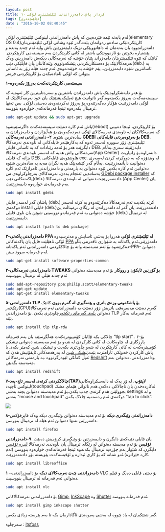 ```yaml
---
layout: post
title: ۱۰ کردار پاش دامەزراندنی ئێلێمێنتری لۆکی
tags: [ئێلێمێنتری]
date : "2016-10-02 08:40:45"
---
```




لەم بابەتە ئێمە فێردەبین کە پاش دامەزراندنی لینوکس ئێلێمێنتری لۆکی(elementary OS 0.4)کارپێکردنێکی سادەو رەوانمان بێت.گەر ئێوە وشانی لۆکی ئێلێمێنتریتان دامەزراندووە یان بەتەمان لە داهاتوویێکی نزیک دایمەزرێنن باش وایە ئەم چەند پەندە و پێشنیارە بخوێنن بۆ ئازموونێکی باشتر لە کاتی کارپێکردن بەم سیستەمی کارپێکردن.
کاتێک کە ئێوە ئێلێمینتریتان دامەزراند پێتان خۆشە کە نەرمەکالی دیکەش دامەزرینن وەک نەرمەکالایێک بۆ دەستکاریکردنی پێشکەوتووی وێنەکانتان،یان فایلێکی دێب(deb.) بە ئاسانترین شێوە دابمەزرێنن…پێم خۆشە بە خوێندنەوەی ئەم چەند هێڵە زۆر بە ئاسانی بتوانن کە لۆکی ئامادەبکەن بۆ کارپێکردنی فرەتر.

**۱-سیستەمی کارپێکردنەکەت بەڕۆژ بکەرەوە**

بۆ هەر دابەشکراوەیێک پاش دامەزراندن باشترین و سەرەتاییترین کار ئەوەیە کە سیستەمەکەت بەڕۆژ بکەیتەوە.گەر ناتوانیت هیچ ئەپلیکەیشێنێک یان خود نەرمەکالایێک لە لۆکی دامەزرێنیت هۆکار دەگەرێتەوە بۆ بەڕۆژ نەکردنەوەی دەستی  لۆکی. بس تەنها ترمیناڵ بکەرەوە ئینجا فەرمانەکەی خوارەوە بنووسە.

```bash
sudo apt-get update && sudo apt-get upgrade
```

پاش ئەم کارە دەبێت سیستەمەکەت داگرسێنیتەوە(reboot) بۆ کارپێکردن، ئینجا دەبینی کە نەرمەکالاکان لە ناوەندی نەرمەکالای لۆکی دەردەکەوەن بۆ هەڵبژاردن و دامەزراندن بە سادەترین شێوە.
**۲- دامەزراندنی نەرمەکالی GDEBI بۆ بەرێوەبردنی فایلەکانی DEB.**
ئێلیمێنتری زۆر سوورە لەسەر ئەوە کە بەکارهێنەر فایلەکانی لە ناوەندی نەرمەکالا دابگرێت هەر بۆ ئەمە رێنادات کە بە ئاسانی فایلی DEB. دابەزێنیتە سەری.بەڵام نەرمەکالی واش هەیە کە لەسەر ناوەندی نەرمەکالا(App Center) دانەنراوە.بۆ زانیاریت بزانە کە فایلی DEB. هاوشێوەی فایلەکانی exe. لە ویندۆزە کە بە دووکرتە کردن لەسەری دەتوانیت دایانمەزرێنیت .بەڵام گەر کێشەیێک هەیە نگران مەبە بە سادەترین شێوە دەتوانین ئەم کارە بکەین.ئێوە دەتوانن بە یارمەتی و دامەزراندنی ئامرازێک ئەم کارە بەسادەیی ئەنجام بدەن.
نەرمەکالای بەرچاوکراوەی من [GDebi package installer](https://apps.ubuntu.com/cat/applications/precise/gdebi/) کە پاکەتەکانی دێب(deb.) دادەمەزرێنێت.دەتوانی لە ناوەندی نەرمەکالا (App Center) یان بەم فەرمانەی خوارەوە دایمەزرێنیت.

```bash
sudo apt install gdebi
```

پاشان گەر لەسەر فایلی (deb.) کرتە بکەیت ئەم نەرمەکالا دەکرێتەوەو بە کرتە لەسەر دوکمەی install فایلی (deb.)دادەمەزرێت.
یان گەر لە دامەزراندن لە رێگای ترمیناڵت پێ خۆشە دەتوانی بە ئەم فەرمانەو نووسینی شوێن یان ناوی فایلی (deb.) لە ترمیناڵ دایمەزرێنیت.

```bash
sudo apt install [path to deb package]
```

**۳-دامەزراندنی پاکەتی PPA لە ئێلێمێنتری لۆکی**
هەروا بۆ بەشی ئاسایش و مەترسیەوە لۆکی ناهێلێت فایل یان پاکەتەکانی [PPA](http://www.makeuseof.com/tag/ubuntu-ppa-technology-explained/) دامەزرێنی.ئەم پاکەتانە بە شێوازی نافەرمی بڵآو دەکرێنەوە.بۆ ئەم مەبەستە واتە بۆ چالاککردنی دامەزراندنی ئەم پاکەتانە-PPA- دەتوانن لەم فەرمانە سوود ببینن.

```bash
sudo apt-get install software-properties-common
```

**۴-دامەزراندنی نەرمەکالی TWEAKS بۆ گۆڕنین ئایکۆن و رووکار**
بۆ ئەم مەبەستە دەتوانی ئەم چەند هێڵی لە ترمیناڵ بنووسیت

```bash
sudo add-apt-repository ppa:philip.scott/elementary-tweaks
sudo apt-get update
sudo apt-get install elementary-tweaks
```

**۵-دامەزراندنی TLP بۆ پاشکەوتی وزەی باتری و پێسگیری لە گەرم بوون**
کاتێک رێکخەر(CPU)گەرم دەبێت مەسرەفی باتریش زۆر دەبێت بە دامەزراندنی ئەم نەرمەکالا دەتوانن [پلەی گەرمای رێکخەر](https://itsfoss.com/reduce-overheating-laptops-linux/)چاودێری بکەن .بۆ دامەزراندنی TLP ئەم فەرمانە بەکار بێنە.

```bash
sudo apt install tlp tlp-rdw
```

یان کۆمپیوترەکەت هەڵگرسێنە یان بەم فەرمانەtlp چالاکی بکە “tlp start” .
۶-بۆ پارزگاری لە چاوەکانت لە کاتی کارکردن لە شەو
بۆ ئەم مەبەستە دەتوانی تیشکی کۆمپیترەکەت لە کاتی کارپێکردن لە شەو چاودێری بکەیت و تیشکی شین کەمتر بکەی با پاش کارکردن خەوێکی ئارامترت بێت.[تیشکی شین](http://www.scientificamerican.com/article/q-a-why-is-blue-light-before-bedtime-bad-for-sleep/) لە بەرهەمەکانی ئایفۆنیش هەن کە ئەپڵ کەڵکی لێوەرگرتووە .بە یارمەتی نەرمەکالی [Redshift](http://jonls.dk/redshift/) ودامەزراندنی، دەتوانن بەم مەبەستە بگەیێن.

```bash
sudo apt install redshift
```

**۷-چالاککردنی کرتەی لەسەر تاچ-پەد(TAP)لاپتۆپ.**
لە ۆر یەک لە دابەسکراوەکانی لینوکس تاچپەد(touchpad) لەکاردەخەن یان ناچالاکی دەکەن.هەم ناتوانن هێمای مشک بجوولێنن هەم کرتەی چەپ بکەن.بۆ ئەم مەبەستە دەتوانن بچنە بەشی settings و لە بەشی “mouse and touchpad” دوکمەی ئەم رەستەیە چالاک بکەن “tap to click”.

![](/gnulinux/images/000016.png)

**۸-دامەزراندنی وێبگەری دیکە**
بۆ ئەم مەبەستە دەتوانن وێبگەری دیکە وەک فایرفۆکس دامەزرێنن تەنها دەتوانن ئەم هێلە لە ترمیناڵ بنووسن.

```bash
sudo apt install firefox
```

یان فایلی دێبەکەی دابگرن و دایمەزرێنن بۆ وێبگەری کرۆمیش دەبێت.
**۹-دامەزراندنی ئۆفیس**
بۆ ئەم مەبستە دەتوانن لە رێگای ترمیناڵ یان ناوەندی نەرمەکالا [لیبرە ئۆفیس](https://qezwan.ir/?p=271) دابگرن.کە شێواز بەم جۆرەیە ترمیناڵ بکەنەوە ئینجا فەرمانەکەی خوارەوە بنووسن (ئەم کارە خێراترە).ئەو شتانە کە بۆ کاری ئیدارە و ئۆفیسەکەت پێویستە بۆر دادەمەزرێت.

```bash
sudo apt install libreoffice
```

**۱۰-دامەزراندنی چەن نەرمەکالای دیکە**
بۆ دامەزراندنی VLC بۆ دیتنی فایلی دەنگ و فیلم دەتوانی ئەم فەرمانە لە ترمیناڵ بنووسیت.

```bash
sudo apt install vlc
```

بۆ دامەزراندنی نەرمەکالاکانی [Gimp](https://qezwan.ir/?p=91), [InkScape](https://inkscape.org/en/) وە [Shutter](http://shutter-project.org/) ئەم فەرمانە بنووسە.

```bash
sudo apt install gimp inkscape shutter
```

گەر شتێکمان لە یاد چووە لە بەشی پەیوەندی ئاگادارمان بکە تا بەم پێرستە زیادی بکەین.



سەرچاوە : [itsfoss](https://itsfoss.com/things-to-do-after-installing-elementary-os-loki/)  